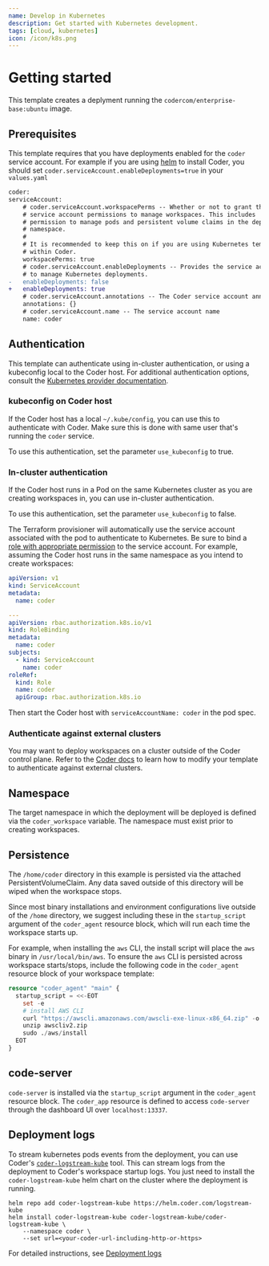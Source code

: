 ```yaml
---
name: Develop in Kubernetes
description: Get started with Kubernetes development.
tags: [cloud, kubernetes]
icon: /icon/k8s.png
---
```


# Getting started

This template creates a deplyment running the `codercom/enterprise-base:ubuntu` image.

## Prerequisites

This template requires that you have deployments enabled for the `coder` service account. For example if you are using [helm](https://coder.com/docs/v2/latest/install/kubernetes#install-coder-with-helm) to install Coder, you should set `coder.serviceAccount.enableDeployments=true` in your `values.yaml`

```diff
coder:
serviceAccount:
    # coder.serviceAccount.workspacePerms -- Whether or not to grant the coder
    # service account permissions to manage workspaces. This includes
    # permission to manage pods and persistent volume claims in the deployment
    # namespace.
    #
    # It is recommended to keep this on if you are using Kubernetes templates
    # within Coder.
    workspacePerms: true
    # coder.serviceAccount.enableDeployments -- Provides the service account permission
    # to manage Kubernetes deployments.
-   enableDeployments: false
+   enableDeployments: true
    # coder.serviceAccount.annotations -- The Coder service account annotations.
    annotations: {}
    # coder.serviceAccount.name -- The service account name
    name: coder
```

## Authentication

This template can authenticate using in-cluster authentication, or using a kubeconfig local to the
Coder host. For additional authentication options, consult the [Kubernetes provider
documentation](https://registry.terraform.io/providers/hashicorp/kubernetes/latest/docs).

### kubeconfig on Coder host

If the Coder host has a local `~/.kube/config`, you can use this to authenticate
with Coder. Make sure this is done with same user that's running the `coder` service.

To use this authentication, set the parameter `use_kubeconfig` to true.

### In-cluster authentication

If the Coder host runs in a Pod on the same Kubernetes cluster as you are creating workspaces in,
you can use in-cluster authentication.

To use this authentication, set the parameter `use_kubeconfig` to false.

The Terraform provisioner will automatically use the service account associated with the pod to
authenticate to Kubernetes. Be sure to bind a [role with appropriate permission](#rbac) to the
service account. For example, assuming the Coder host runs in the same namespace as you intend
to create workspaces:

```yaml
apiVersion: v1
kind: ServiceAccount
metadata:
  name: coder

---
apiVersion: rbac.authorization.k8s.io/v1
kind: RoleBinding
metadata:
  name: coder
subjects:
  - kind: ServiceAccount
    name: coder
roleRef:
  kind: Role
  name: coder
  apiGroup: rbac.authorization.k8s.io
```

Then start the Coder host with `serviceAccountName: coder` in the pod spec.

### Authenticate against external clusters

You may want to deploy workspaces on a cluster outside of the Coder control plane. Refer to the [Coder docs](https://coder.com/docs/v2/latest/platforms/kubernetes/additional-clusters) to learn how to modify your template to authenticate against external clusters.

## Namespace

The target namespace in which the deployment will be deployed is defined via the `coder_workspace`
variable. The namespace must exist prior to creating workspaces.

## Persistence

The `/home/coder` directory in this example is persisted via the attached PersistentVolumeClaim.
Any data saved outside of this directory will be wiped when the workspace stops.

Since most binary installations and environment configurations live outside of
the `/home` directory, we suggest including these in the `startup_script` argument
of the `coder_agent` resource block, which will run each time the workspace starts up.

For example, when installing the `aws` CLI, the install script will place the
`aws` binary in `/usr/local/bin/aws`. To ensure the `aws` CLI is persisted across
workspace starts/stops, include the following code in the `coder_agent` resource
block of your workspace template:

```terraform
resource "coder_agent" "main" {
  startup_script = <<-EOT
    set -e
    # install AWS CLI
    curl "https://awscli.amazonaws.com/awscli-exe-linux-x86_64.zip" -o "awscliv2.zip"
    unzip awscliv2.zip
    sudo ./aws/install
  EOT
}
```

## code-server

`code-server` is installed via the `startup_script` argument in the `coder_agent`
resource block. The `coder_app` resource is defined to access `code-server` through
the dashboard UI over `localhost:13337`.

## Deployment logs

To stream kubernetes pods events from the deployment, you can use Coder's [`coder-logstream-kube`](https://github.com/coder/coder-logstream-kube) tool. This can stream logs from the deployment to Coder's workspace startup logs. You just need to install the `coder-logstream-kube` helm chart on the cluster where the deployment is running.

```shell
helm repo add coder-logstream-kube https://helm.coder.com/logstream-kube
helm install coder-logstream-kube coder-logstream-kube/coder-logstream-kube \
    --namespace coder \
    --set url=<your-coder-url-including-http-or-https>
```

For detailed instructions, see [Deployment logs](../../../docs/platforms/kubernetes/deployment-logs.md)
